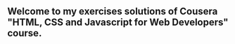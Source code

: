 ## Welcome to my exercises solutions of Cousera "HTML, CSS and Javascript for Web Developers" course.
